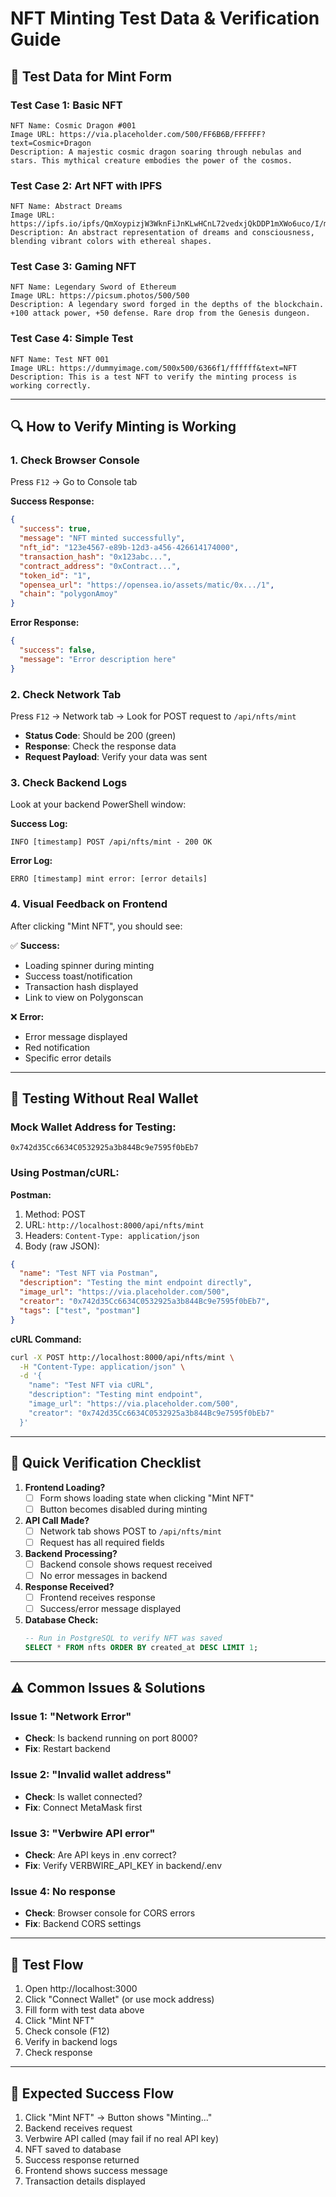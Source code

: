 # NFT Minting Test Data & Verification Guide

## 🎨 Test Data for Mint Form

### Test Case 1: Basic NFT
```
NFT Name: Cosmic Dragon #001
Image URL: https://via.placeholder.com/500/FF6B6B/FFFFFF?text=Cosmic+Dragon
Description: A majestic cosmic dragon soaring through nebulas and stars. This mythical creature embodies the power of the cosmos.
```

### Test Case 2: Art NFT with IPFS
```
NFT Name: Abstract Dreams
Image URL: https://ipfs.io/ipfs/QmXoypizjW3WknFiJnKLwHCnL72vedxjQkDDP1mXWo6uco/I/m/Image_placeholder.png
Description: An abstract representation of dreams and consciousness, blending vibrant colors with ethereal shapes.
```

### Test Case 3: Gaming NFT
```
NFT Name: Legendary Sword of Ethereum
Image URL: https://picsum.photos/500/500
Description: A legendary sword forged in the depths of the blockchain. +100 attack power, +50 defense. Rare drop from the Genesis dungeon.
```

### Test Case 4: Simple Test
```
NFT Name: Test NFT 001
Image URL: https://dummyimage.com/500x500/6366f1/ffffff&text=NFT
Description: This is a test NFT to verify the minting process is working correctly.
```

---

## 🔍 How to Verify Minting is Working

### 1. **Check Browser Console**
Press `F12` → Go to Console tab

**Success Response:**
```json
{
  "success": true,
  "message": "NFT minted successfully",
  "nft_id": "123e4567-e89b-12d3-a456-426614174000",
  "transaction_hash": "0x123abc...",
  "contract_address": "0xContract...",
  "token_id": "1",
  "opensea_url": "https://opensea.io/assets/matic/0x.../1",
  "chain": "polygonAmoy"
}
```

**Error Response:**
```json
{
  "success": false,
  "message": "Error description here"
}
```

### 2. **Check Network Tab**
Press `F12` → Network tab → Look for POST request to `/api/nfts/mint`

- **Status Code**: Should be 200 (green)
- **Response**: Check the response data
- **Request Payload**: Verify your data was sent

### 3. **Check Backend Logs**
Look at your backend PowerShell window:

**Success Log:**
```
INFO [timestamp] POST /api/nfts/mint - 200 OK
```

**Error Log:**
```
ERRO [timestamp] mint error: [error details]
```

### 4. **Visual Feedback on Frontend**
After clicking "Mint NFT", you should see:

✅ **Success:**
- Loading spinner during minting
- Success toast/notification
- Transaction hash displayed
- Link to view on Polygonscan

❌ **Error:**
- Error message displayed
- Red notification
- Specific error details

---

## 🧪 Testing Without Real Wallet

### Mock Wallet Address for Testing:
```
0x742d35Cc6634C0532925a3b844Bc9e7595f0bEb7
```

### Using Postman/cURL:

**Postman:**
1. Method: POST
2. URL: `http://localhost:8000/api/nfts/mint`
3. Headers: `Content-Type: application/json`
4. Body (raw JSON):
```json
{
  "name": "Test NFT via Postman",
  "description": "Testing the mint endpoint directly",
  "image_url": "https://via.placeholder.com/500",
  "creator": "0x742d35Cc6634C0532925a3b844Bc9e7595f0bEb7",
  "tags": ["test", "postman"]
}
```

**cURL Command:**
```bash
curl -X POST http://localhost:8000/api/nfts/mint \
  -H "Content-Type: application/json" \
  -d '{
    "name": "Test NFT via cURL",
    "description": "Testing mint endpoint",
    "image_url": "https://via.placeholder.com/500",
    "creator": "0x742d35Cc6634C0532925a3b844Bc9e7595f0bEb7"
  }'
```

---

## 🚦 Quick Verification Checklist

1. **Frontend Loading?**
   - [ ] Form shows loading state when clicking "Mint NFT"
   - [ ] Button becomes disabled during minting

2. **API Call Made?**
   - [ ] Network tab shows POST to `/api/nfts/mint`
   - [ ] Request has all required fields

3. **Backend Processing?**
   - [ ] Backend console shows request received
   - [ ] No error messages in backend

4. **Response Received?**
   - [ ] Frontend receives response
   - [ ] Success/error message displayed

5. **Database Check:**
   ```sql
   -- Run in PostgreSQL to verify NFT was saved
   SELECT * FROM nfts ORDER BY created_at DESC LIMIT 1;
   ```

---

## ⚠️ Common Issues & Solutions

### Issue 1: "Network Error"
- **Check**: Is backend running on port 8000?
- **Fix**: Restart backend

### Issue 2: "Invalid wallet address"
- **Check**: Is wallet connected?
- **Fix**: Connect MetaMask first

### Issue 3: "Verbwire API error"
- **Check**: Are API keys in .env correct?
- **Fix**: Verify VERBWIRE_API_KEY in backend/.env

### Issue 4: No response
- **Check**: Browser console for CORS errors
- **Fix**: Backend CORS settings

---

## 📱 Test Flow

1. Open http://localhost:3000
2. Click "Connect Wallet" (or use mock address)
3. Fill form with test data above
4. Click "Mint NFT"
5. Check console (F12)
6. Verify in backend logs
7. Check response

---

## 🎯 Expected Success Flow

1. Click "Mint NFT" → Button shows "Minting..."
2. Backend receives request
3. Verbwire API called (may fail if no real API key)
4. NFT saved to database
5. Success response returned
6. Frontend shows success message
7. Transaction details displayed

